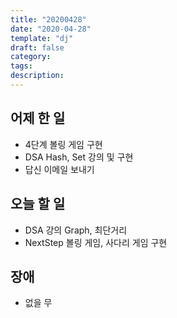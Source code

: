 ```yaml
---
title: "20200428"
date: "2020-04-28"
template: "dj"
draft: false
category:
tags:
description:
---
```


## 어제 한 일

* 4단계 볼링 게임 구현
* DSA Hash, Set 강의 및 구현
* 답신 이메일 보내기

## 오늘 할 일

* DSA 강의 Graph, 최단거리
* NextStep 볼링 게임, 사다리 게임 구현

## 장애

* 없을 무
